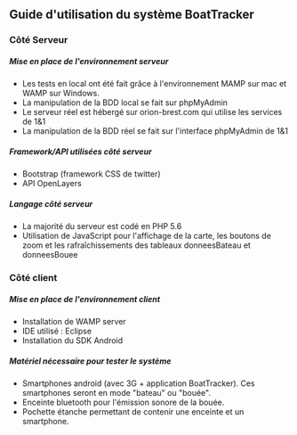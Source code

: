 ## Guide d'utilisation du système BoatTracker

### Côté Serveur

##### Mise en place de l'environnement serveur
- Les tests en local ont été fait grâce à l'environnement MAMP sur mac et WAMP sur Windows. 
- La manipulation de la BDD local se fait sur phpMyAdmin
- Le serveur réel est hébergé sur orion-brest.com qui utilise les services de 1&1
- La manipulation de la BDD réel se fait sur l'interface phpMyAdmin de 1&1

##### Framework/API utilisées côté serveur
- Bootstrap (framework CSS de twitter) 
- API OpenLayers

##### Langage côté serveur
- La majorité du serveur est codé en PHP 5.6
- Utilisation de JavaScript pour l'affichage de la carte, les boutons de zoom et les rafraîchissements des tableaux donneesBateau et donneesBouee


### Côté client 

##### Mise en place de l'environnement client
- Installation de WAMP server 
- IDE utilisé : Eclipse
- Installation du SDK Android

##### Matériel nécessaire pour tester le système
- Smartphones android (avec 3G + application BoatTracker). Ces smartphones seront en mode "bateau" ou "bouée". 
- Enceinte bluetooth pour l'émission sonore de la bouée.
- Pochette étanche permettant de contenir une enceinte et un smartphone.